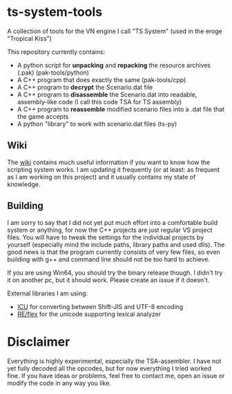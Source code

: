 # ts-system-tools
A collection of tools for the VN engine I call "TS System" (used in the eroge "Tropical Kiss")

This repository currently contains:
* A python script for **unpacking** and **repacking** the resource archives (.pak) (pak-tools/python)
* A C++ program that does exactly the same (pak-tools/cpp)
* A C++ program to **decrypt** the Scenario.dat file
* A C++ program to **disassemble** the Scenario.dat into readable, assembly-like code (I call this code TSA for TS assembly)
* A C++ program to **reassemble** modified scenario files into a .dat file that the game accepts
* A python "library" to work with scenario.dat files (ts-py)

## Wiki
The [wiki](https://github.com/Anonym271/ts-system-tools/wiki) contains much useful information if you want to know how the scripting system works. I am updating it frequently (or at least: as frequent as I am working on this project) and it usually contains my state of knowledge.

## Building
I am sorry to say that I did not yet put much effort into a comfortable build system or anything, for now the C++ projects are just regular VS project files. You will have to tweak the settings for the individual projects by yourself (especially mind the include paths, library paths and used dlls). The good news is that the program currently consists of very few files, so even building with g++ and command line should not be too hard to achieve.

If you are using Win64, you should try the binary release though. I didn't try it on another pc, but it should work. Please create an issue if it doesn't.

External libraries I am using:
* [ICU](https://github.com/unicode-org/icu) for converting between Shift-JIS and UTF-8 encoding
* [RE/flex](https://github.com/Genivia/RE-flex) for the unicode supporting lexical analyzer

# Disclaimer
Everything is highly experimental, especially the TSA-assembler. I have not yet fully decoded all the opcodes, but for now everything I tried worked fine. If you have ideas or problems, feel free to contact me, open an issue or modify the code in any way you like.
